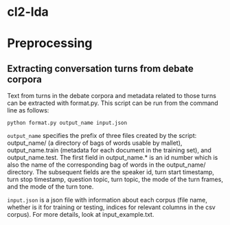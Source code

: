 cl2-lda
=======

# Preprocessing

## Extracting conversation turns from debate corpora

Text from turns in the debate corpora and metadata related to those turns can be extracted with format.py. This script can be run from the command line as follows:

`python format.py output_name input.json`

`output_name` specifies the prefix of three files created by the script: output_name/ (a directory of bags of words usable by mallet), output_name.train (metadata for each document in the training set), and output_name.test. The first field in output_name.* is an id number which is also the name of the corresponding bag of words in the output_name/ directory. The subsequent fields are the speaker id, turn start timestamp, turn stop timestamp, question topic, turn topic, the mode of the turn frames, and the mode of the turn tone.

`input.json` is a json file with information about each corpus (file name, whether is it for training or testing, indices for relevant columns in the csv corpus). For more details, look at input_example.txt.
